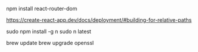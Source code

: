 npm install react-router-dom

https://create-react-app.dev/docs/deployment/#building-for-relative-paths


sudo npm install -g n
sudo n latest


brew update
brew upgrade openssl